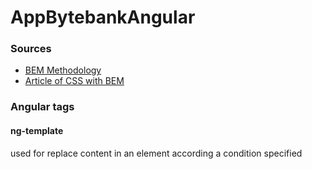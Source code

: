 # AppBytebankAngular
### Sources
 - [BEM Methodology](http://getbem.com/)
 - [Article of CSS with BEM](https://www.alura.com.br/artigos/criando-componentes-css-com-padrao-bem)
 
### Angular tags
#### ng-template
used for replace content in an element according a condition specified
